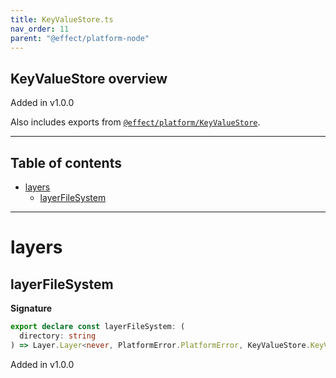 ```yaml
---
title: KeyValueStore.ts
nav_order: 11
parent: "@effect/platform-node"
---
```


## KeyValueStore overview

Added in v1.0.0

Also includes exports from [`@effect/platform/KeyValueStore`](https://effect-ts.github.io/platform/platform/KeyValueStore.ts.html).

---

<h2 class="text-delta">Table of contents</h2>

- [layers](#layers)
  - [layerFileSystem](#layerfilesystem)

---

# layers

## layerFileSystem

**Signature**

```ts
export declare const layerFileSystem: (
  directory: string
) => Layer.Layer<never, PlatformError.PlatformError, KeyValueStore.KeyValueStore>
```

Added in v1.0.0
